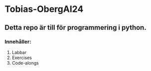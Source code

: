 # Tobias-ObergAI24
## Detta repo är till för programmering i python.
### Innehåller: 
1. Labbar 
2. Exercises
3. Code-alongs
 

